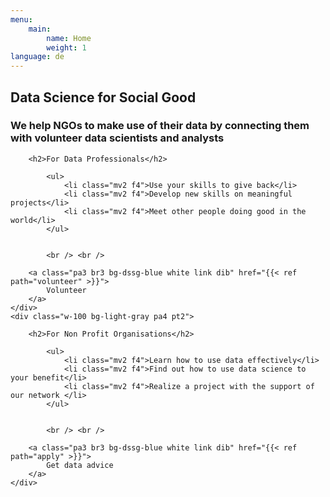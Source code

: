 ```yaml
---
menu:
    main:
        name: Home
        weight: 1
language: de
---
```

<div class="what-we-do w-100 bg-light-gray pa3">
    <h2 class="lh-title f-subheadline white pa1 pl2 pr2 bg-dssg-blue">
    Data Science for Social Good
    </h2>
    <h3 class="lh-copy measure f3 white pa2 bg-dssg-blue">
    We help NGOs to make use of their data by connecting them with volunteer data scientists and analysts
    </h3>
</div>

<div class="calls-to-action flex-ns">
    <div class="w-100 bg-white pa4 pt2">

        <h2>For Data Professionals</h2>

            <ul>
                <li class="mv2 f4">Use your skills to give back</li>
                <li class="mv2 f4">Develop new skills on meaningful projects</li>
                <li class="mv2 f4">Meet other people doing good in the world</li>
            </ul>


            <br /> <br />

        <a class="pa3 br3 bg-dssg-blue white link dib" href="{{< ref path="volunteer" >}}">
            Volunteer
        </a>
    </div>
    <div class="w-100 bg-light-gray pa4 pt2">

        <h2>For Non Profit Organisations</h2>

            <ul>
                <li class="mv2 f4">Learn how to use data effectively</li>
                <li class="mv2 f4">Find out how to use data science to your benefit</li>
                <li class="mv2 f4">Realize a project with the support of our network </li>
            </ul>


            <br /> <br />

        <a class="pa3 br3 bg-dssg-blue white link dib" href="{{< ref path="apply" >}}">
            Get data advice
        </a>
    </div>
</div>
